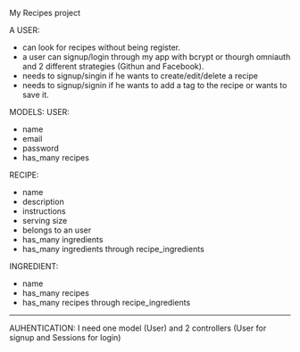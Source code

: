 My Recipes project

A USER:
- can look for recipes without being register.
- a user can signup/login through my app with bcrypt or thourgh omniauth and 2 different strategies (Githun and Facebook).
- needs to signup/singin if he wants to create/edit/delete a recipe
- needs to signup/signin if he wants to add a tag to the recipe or wants to save it.


MODELS: 
USER:
- name 
- email
- password
- has_many recipes

RECIPE:
- name
- description
- instructions
- serving size
- belongs to an user
- has_many ingredients
- has_many ingredients through recipe_ingredients

INGREDIENT:
- name
- has_many recipes 
- has_many recipes through recipe_ingredients

_________________________________________________
AUHENTICATION:
I need one model (User) and 2 controllers (User for signup and Sessions for login)